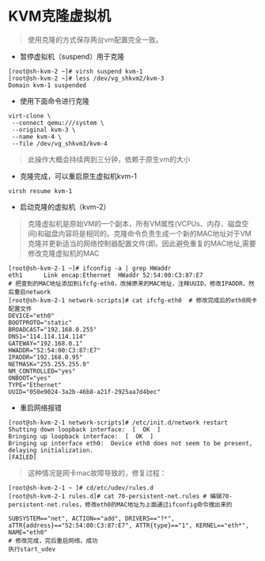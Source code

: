# KVM克隆虚拟机

> 使用克隆的方式保存两台vm配置完全一致。

- 暂停虚拟机（suspend）用于克隆

```
[root@sh-kvm-2 ~]# virsh suspend kvm-1
[root@sh-kvm-2 ~]# less /dev/vg_shkvm2/kvm-3
Domain kvm-1 suspended
```

- 使用下面命令进行克隆

```
virt-clone \
 --connect qemu:///system \
 --original kvm-3 \
 --name kvm-4 \
 --file /dev/vg_shkvm3/kvm-4
```

 > 此操作大概会持续两到三分钟，依赖于原生vm的大小

- 克隆完成，可以重启原生虚拟机kvm-1

```
virsh resume kvm-1
```

- 启动克隆的虚拟机（kvm-2）

> 克隆虚拟机是原始VM的一个副本，所有VM属性(VCPUs、内存、磁盘空间)和磁盘内容将是相同的。克隆命令负责生成一个新的MAC地址对于VM克隆并更新适当的网络控制器配置文件(即。因此避免重复的MAC地址,需要修改克隆虚拟机的MAC

```
[root@sh-kvm-2-1 ~]# ifconfig -a | grep HWaddr
eth1      Link encap:Ethernet  HWaddr 52:54:00:C3:87:E7
# 把查到的MAC地址添加到ifcfg-eth0，改掉原来的MAC地址，注释UUID，修改IPADDR，然后重启network
[root@sh-kvm-2-1 network-scripts]# cat ifcfg-eth0  # 修改完成后的eth0网卡配置文件
DEVICE="eth0"
BOOTPROTO="static"
BROADCAST="192.168.0.255"
DNS1="114.114.114.114"
GATEWAY="192.168.0.1"
HWADDR="52:54:00:C3:87:E7"
IPADDR="192.168.0.95"
NETMASK="255.255.255.0"
NM_CONTROLLED="yes"
ONBOOT="yes"
TYPE="Ethernet"
UUID="050e9024-3a2b-46b8-a21f-2925aa7d4bec"
```
- 重启网络报错

```
[root@sh-kvm-2-1 network-scripts]# /etc/init.d/network restart
Shutting down loopback interface:  [  OK  ]
Bringing up loopback interface:  [  OK  ]
Bringing up interface eth0:  Device eth0 does not seem to be present, delaying initialization.
[FAILED]
```

> 这种情况是网卡mac故障导致的，修复过程：

```
[root@sh-kvm-2-1 ~ ]# cd/etc/udev/rules.d
[root@sh-kvm-2-1 rules.d]# cat 70-persistent-net.rules # 编辑70-persistent-net.rules，修改eth0的MAC地址为上面通过ifconfig命令搜出来的

SUBSYSTEM=="net", ACTION=="add", DRIVERS=="?*", aTTR{address}=="52:54:00:C3:87:E7", ATTR{type}=="1", KERNEL=="eth*", NAME="eth0"
# 修改完成，完后重启网络，成功
执行start_udev
```
